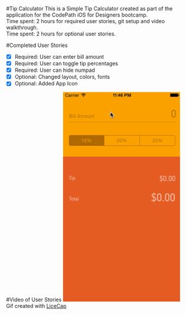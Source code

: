 #Tip Calculator
This is a Simple Tip Calculator created as part of the application for the CodePath iOS for Designers bootcamp.<br/>
Time spent: 2 hours for required user stories, git setup and video walkthrough.<br/>
Time spent: 2 hours for optional user stories.

#Completed User Stories
 * [x] Required: User can enter bill amount<br/>
 * [x] Required: User can toggle tip percentages<br/>
 * [x] Required: User can hide numpad<br/>
 * [x] Optional: Changed layout, colors, fonts<br/>
 * [x] Optional: Added App Icon<br/>
 
#Video of User Stories
![Video Walkthrough](tapthrough.gif)<br/>
Gif created with [LiceCap](http://www.cockos.com/licecap/)
